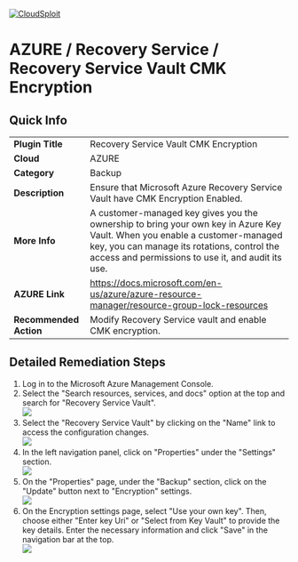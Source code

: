 [![CloudSploit](https://cloudsploit.com/img/logo-new-big-text-100.png "CloudSploit")](https://cloudsploit.com)

# AZURE / Recovery Service / Recovery Service Vault CMK Encryption

## Quick Info

| | |
|-|-|
| **Plugin Title** | Recovery Service Vault CMK Encryption |
| **Cloud** | AZURE |
| **Category** | Backup |
| **Description** | Ensure that Microsoft Azure Recovery Service Vault have CMK Encryption Enabled. |
| **More Info** | A customer-managed key gives you the ownership to bring your own key in Azure Key Vault. When you enable a customer-managed key, you can manage its rotations, control the access and permissions to use it, and audit its use. |
| **AZURE Link** | https://docs.microsoft.com/en-us/azure/azure-resource-manager/resource-group-lock-resources |
| **Recommended Action** | Modify Recovery Service vault and enable CMK encryption. |

## Detailed Remediation Steps
1. Log in to the Microsoft Azure Management Console.
2. Select the "Search resources, services, and docs" option at the top and search for "Recovery Service Vault". </br> <img src="/recoveryService/azure/recoveryService/rsv-cmk-encryption/step2.png"/>
3. Select the "Recovery Service Vault" by clicking on the "Name" link to access the configuration changes. </br> <img src="/recoveryService/azure/recoveryService/rsv-cmk-encryption/step3.png"/>
4. In the left navigation panel, click on "Properties" under the "Settings" section.</br> <img src="/recoveryService/azure/recoveryService/rsv-cmk-encryption/step4.png"/>
5. On the "Properties" page, under the "Backup" section, click on the "Update" button next to "Encryption" settings.</br> <img src="/recoveryService/azure/recoveryService/rsv-cmk-encryption/step5.png"/>
6. On the Encryption settings page, select "Use your own key". Then, choose either "Enter key Uri" or "Select from Key Vault" to provide the key details. Enter the necessary information and click "Save" in the navigation bar at the top. </br> <img src="/recoveryService/azure/recoveryService/rsv-cmk-encryption/step6.png"/>
